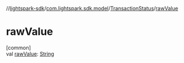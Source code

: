 //[lightspark-sdk](../../../index.md)/[com.lightspark.sdk.model](../index.md)/[TransactionStatus](index.md)/[rawValue](raw-value.md)

# rawValue

[common]\
val [rawValue](raw-value.md): [String](https://kotlinlang.org/api/latest/jvm/stdlib/kotlin/-string/index.html)
